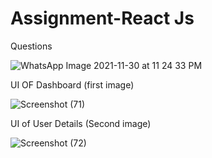 # Assignment-React Js
 Questions 
 
 ![WhatsApp Image 2021-11-30 at 11 24 33 PM](https://user-images.githubusercontent.com/91280907/144101905-48db666f-50b1-476c-a10e-3543dd25a0d5.jpeg)
 
 
 
 
 UI OF Dashboard (first image)
 
![Screenshot (71)](https://user-images.githubusercontent.com/91280907/144099723-85db8760-cc76-47fc-84e3-c6cac8418147.png)


UI of User Details (Second image)


![Screenshot (72)](https://user-images.githubusercontent.com/91280907/144102201-ba56ffe1-1f97-4c04-87c9-874f6de65db1.png)
